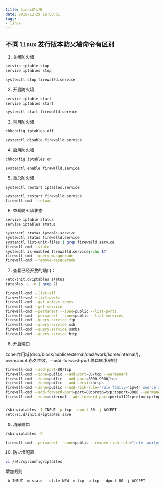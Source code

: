 ```yaml
---
title: linux防火墙
date: 2019-12-29 16:03:31
tags: 
- linux
---
```


## 不同 `linux` 发行版本防火墙命令有区别

1. 关闭防火墙

```sh
service iptable stop
service iptables stop

systemctl stop firewalld.service
```

2. 开启防火墙

```sh
service iptable start
service iptables start

systemctl start firewalld.service
```
<!-- more -->

3. 禁用防火墙

```sh
chkconfig iptables off

systemctl disable firewalld.service
```

4. 启用防火墙

```sh
chkconfig iptables on

systemctl enable firewalld.service
```

5. 重启防火墙

```sh
systemctl restart iptables.service

systemctl restart firewalld.service
firewall-cmd --reload
```

6. 查看防火墙状态

```sh
service iptable status
service iptables status

systemctl status iptable.service
systemctl status firewalld.service
systemctl list-unit-files | grep firewalld.service
firewall-cmd --state
systemctl is-enabled firewalld.service;echo $?
firewall-cmd --query-masquerade
firewall-cmd --remove-masquerade
```

7. 查看已经开放的端口：

```sh
/etc/init.d/iptables status
iptables -L -n | grep 21

firewall-cmd --list-all
firewall-cmd --list-ports
firewall-cmd --get-active-zones
firewall-cmd --get-service
firewall-cmd --permanent --zone=public --list-ports
firewall-cmd --permanent --zone=public --list-services
firewall-cmd --query-service ftp
firewall-cmd --query-service ssh
firewall-cmd --query-service samba
firewall-cmd --query-service http
```

8. 开启端口

zone:作用域(drop/block/public/external/dmz/work/home/internal/)，permanent:永久生效，--add-forward-port:端口转发/映射

```sh
firewall-cmd --add-port=80/tcp
firewall-cmd --zone=public --add-port=80/tcp --permanent
firewall-cmd --zone=public --add-port=8000-9000/tcp
firewall-cmd --zone=public --add-servic=https
firewall-cmd --zone=public --add-rich-rule="rule family="ipv4" source address="192.168.0.4/24" service name="http" accept"
firewall-cmd --add-forward-port=port=80:proto=tcp:toport=8080 --permanent
firewall-cmd --zone=external --add-forward-port=port=1122:proto=tcp:toport=22:toaddr=192.168.1.3 --permanent


/sbin/iptables -I INPUT -p tcp --dport 80 -j ACCEPT
/etc/rc.d/init.d/iptables save
```

9. 清除端口

```sh
/sbin/iptables -F

firewall-cmd --permanent --zone=public --remove-rich-rule="rule family="ipv4" source address="192.168.0.4/24" service name="http" accept"
```

10. 防火墙配置

```sh
vi /etc/sysconfig/iptables
```

增加规则

    -A INPUT -m state --state NEW -m tcp -p tcp --dport 80 -j ACCEPT
